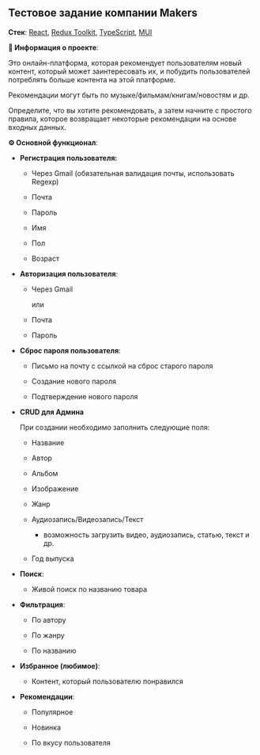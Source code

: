 ## Тестовое задание компании Makers

**Стек**: [React](https://ru.reactjs.org/), [Redux Toolkit](https://redux-toolkit.js.org/), [TypeScript](https://www.typescriptlang.org/),  [MUI](https://mui.com/)

**🚜 Информация о проекте**:

Это онлайн-платформа, которая рекомендует пользователям новый контент, который может заинтересовать их, и побудить пользователей потреблять больше контента на этой платформе.

Рекомендации могут быть по музыке/фильмам/книгам/новостям и др.

Определите, что вы хотите рекомендовать, а затем начните с простого правила, которое возвращает некоторые рекомендации на основе входных данных.

**⚙️ Основной функционал**:

 - **Регистрация пользователя:**
   - Через Gmail (обязательная валидация почты, использовать Regexp)

   - Почта

   - Пароль

   - Имя

   - Пол

   - Возраст

 - **Авторизация пользователя**:

   - Через Gmail

     или

   - Почта

   - Пароль

 - **Сброс пароля пользователя**:

   - Письмо на почту с ссылкой на сброс старого пароля

   - Создание нового пароля

   - Подтверждение нового пароля

 - **CRUD для Админа**

   При создании необходимо заполнить следующие поля:

   - Название

   - Автор

   - Альбом

   - Изображение

   - Жанр

   - Аудиозапись/Видеозапись/Текст

     - возможность загрузить видео, аудиозапись, статью, текст и др.

   - Год выпуска

 - **Поиск**:

   - Живой поиск по названию товара

 - **Фильтрация**:

   - По автору

   - По жанру

   - По названию

 - **Избранное (любимое)**:

   - Контент, который пользователю понравился

 - **Рекомендации**:

   - Популярное

   - Новинка

   - По вкусу пользователя
